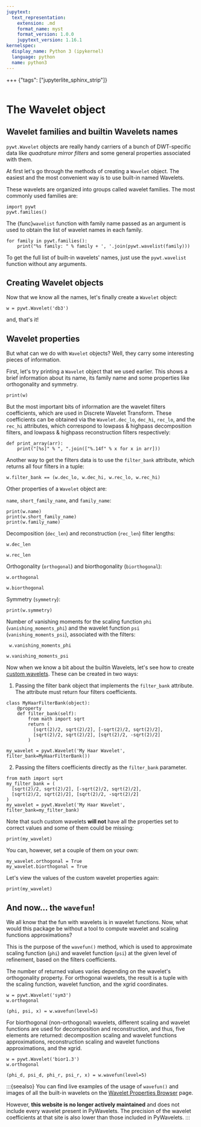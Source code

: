 ```yaml
---
jupytext:
  text_representation:
    extension: .md
    format_name: myst
    format_version: 1.0.0
    jupytext_version: 1.16.1
kernelspec:
  display_name: Python 3 (ipykernel)
  language: python
  name: python3
---
```


+++ {"tags": ["jupyterlite_sphinx_strip"]}

```{include} header.md

```

# The Wavelet object

## Wavelet families and builtin Wavelets names

`pywt.Wavelet` objects are really handy carriers of a bunch of DWT-specific
data like _quadrature mirror filters_ and some general properties associated
with them.

At first let's go through the methods of creating a `Wavelet` object.
The easiest and the most convenient way is to use built-in named Wavelets.

These wavelets are organized into groups called wavelet families. The most
commonly used families are:

```{code-cell}
import pywt
pywt.families()
```

The {func}`wavelist` function with family name passed as an argument is used to
obtain the list of wavelet names in each family.

```{code-cell}
for family in pywt.families():
    print("%s family: " % family + ', '.join(pywt.wavelist(family)))
```

To get the full list of built-in wavelets' names, just use the `pywt.wavelist` function
without any arguments.

## Creating Wavelet objects

Now that we know all the names, let's finally create a `Wavelet` object:

```{code-cell}
w = pywt.Wavelet('db3')
```

and, that's it!

## Wavelet properties

But what can we do with `Wavelet` objects? Well, they carry some
interesting pieces of information.

First, let's try printing a `Wavelet` object that we used earlier.
This shows a brief information about its name, its family name and some
properties like orthogonality and symmetry.

```{code-cell}
print(w)
```

But the most important bits of information are the wavelet filters coefficients,
which are used in Discrete Wavelet Transform. These coefficients
can be obtained via the `Wavelet.dec_lo`, `dec_hi`, `rec_lo`,
and the `rec_hi` attributes, which
correspond to lowpass & highpass decomposition filters, and lowpass &
highpass reconstruction filters respectively:

```{code-cell}
def print_array(arr):
    print("[%s]" % ", ".join(["%.14f" % x for x in arr]))
```

Another way to get the filters data is to use the `filter_bank`
attribute, which returns all four filters in a tuple:

```{code-cell}
w.filter_bank == (w.dec_lo, w.dec_hi, w.rec_lo, w.rec_hi)
```

Other properties of a `Wavelet` object are:

`name`, `short_family_name`, and `family_name`:

```{code-cell}
print(w.name)
print(w.short_family_name)
print(w.family_name)
```

Decomposition (`dec_len`) and reconstruction (`rec_len`) filter lengths:

```{code-cell}
w.dec_len
```

```{code-cell}
w.rec_len
```

Orthogonality (`orthogonal`) and biorthogonality (`biorthogonal`):

```{code-cell}
w.orthogonal
```

```{code-cell}
w.biorthogonal
```

Symmetry (`symmetry`):

```{code-cell}
print(w.symmetry)
```

Number of vanishing moments for the scaling function `phi` (`vanishing_moments_phi`)
and the wavelet function `psi` (`vanishing_moments_psi`), associated with the filters:

```{code-cell}
 w.vanishing_moments_phi
```

```{code-cell}
w.vanishing_moments_psi
```

Now when we know a bit about the builtin Wavelets, let's see how to create
[custom wavelets](custom-wavelets). These can be created in two ways:

1. Passing the filter bank object that implements the `filter_bank` attribute. The
   attribute must return four filters coefficients.

```{code-cell}
class MyHaarFilterBank(object):
    @property
    def filter_bank(self):
        from math import sqrt
        return (
          [sqrt(2)/2, sqrt(2)/2], [-sqrt(2)/2, sqrt(2)/2],
          [sqrt(2)/2, sqrt(2)/2], [sqrt(2)/2, -sqrt(2)/2]
        )

my_wavelet = pywt.Wavelet('My Haar Wavelet', filter_bank=MyHaarFilterBank())
```

2. Passing the filters coefficients directly as the `filter_bank` parameter.

```{code-cell}
from math import sqrt
my_filter_bank = (
  [sqrt(2)/2, sqrt(2)/2], [-sqrt(2)/2, sqrt(2)/2],
  [sqrt(2)/2, sqrt(2)/2], [sqrt(2)/2, -sqrt(2)/2]
)
my_wavelet = pywt.Wavelet('My Haar Wavelet', filter_bank=my_filter_bank)
```

Note that such custom wavelets **will not** have all the properties set
to correct values and some of them could be missing:

```{code-cell}
print(my_wavelet)
```

You can, however, set a couple of them on your own:

```{code-cell}
my_wavelet.orthogonal = True
my_wavelet.biorthogonal = True
```

Let's view the values of the custom wavelet properties again:

```{code-cell}
print(my_wavelet)
```

## And now... the `wavefun`!

We all know that the fun with wavelets is in wavelet functions.
Now, what would this package be without a tool to compute wavelet
and scaling functions approximations?

This is the purpose of the `wavefun()` method, which is used to
approximate scaling function (`phi`) and wavelet function (`psi`) at the
given level of refinement, based on the filters coefficients.

The number of returned values varies depending on the wavelet's
orthogonality property. For orthogonal wavelets, the result is a tuple
with the scaling function, wavelet function, and the xgrid coordinates.

```{code-cell}
w = pywt.Wavelet('sym3')
w.orthogonal
```

```{code-cell}
(phi, psi, x) = w.wavefun(level=5)
```

For biorthogonal (non-orthogonal) wavelets, different scaling and wavelet
functions are used for decomposition and reconstruction, and thus, five
elements are returned: decomposition scaling and wavelet functions
approximations, reconstruction scaling and wavelet functions approximations,
and the xgrid.

```{code-cell}
w = pywt.Wavelet('bior1.3')
w.orthogonal
```

```{code-cell}
(phi_d, psi_d, phi_r, psi_r, x) = w.wavefun(level=5)
```

:::{seealso}
You can find live examples of the usage of `wavefun()` and
images of all the built-in wavelets on the
[Wavelet Properties Browser](http://wavelets.pybytes.com) page.

However, **this website is no longer actively maintained** and does not
include every wavelet present in PyWavelets. The precision of the wavelet
coefficients at that site is also lower than those included in PyWavelets.
:::
